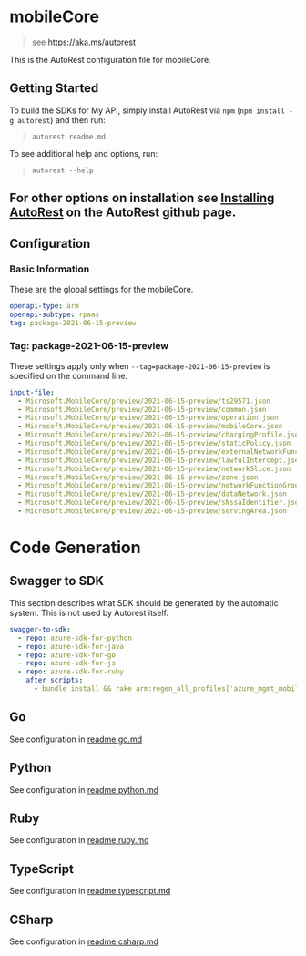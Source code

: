 # mobileCore

> see https://aka.ms/autorest

This is the AutoRest configuration file for mobileCore.

## Getting Started

To build the SDKs for My API, simply install AutoRest via `npm` (`npm install -g autorest`) and then run:

> `autorest readme.md`

To see additional help and options, run:

> `autorest --help`

For other options on installation see [Installing AutoRest](https://aka.ms/autorest/install) on the AutoRest github page.
---


## Configuration

### Basic Information

These are the global settings for the mobileCore.

```yaml
openapi-type: arm
openapi-subtype: rpaas
tag: package-2021-06-15-preview
```

### Tag: package-2021-06-15-preview

These settings apply only when `--tag=package-2021-06-15-preview` is specified on the command line.

```yaml $(tag) == 'package-2021-06-15-preview'
input-file:
  - Microsoft.MobileCore/preview/2021-06-15-preview/ts29571.json
  - Microsoft.MobileCore/preview/2021-06-15-preview/common.json
  - Microsoft.MobileCore/preview/2021-06-15-preview/operation.json
  - Microsoft.MobileCore/preview/2021-06-15-preview/mobileCore.json
  - Microsoft.MobileCore/preview/2021-06-15-preview/chargingProfile.json
  - Microsoft.MobileCore/preview/2021-06-15-preview/staticPolicy.json
  - Microsoft.MobileCore/preview/2021-06-15-preview/externalNetworkFunction.json
  - Microsoft.MobileCore/preview/2021-06-15-preview/lawfulIntercept.json
  - Microsoft.MobileCore/preview/2021-06-15-preview/networkSlice.json
  - Microsoft.MobileCore/preview/2021-06-15-preview/zone.json
  - Microsoft.MobileCore/preview/2021-06-15-preview/networkFunctionGroup.json
  - Microsoft.MobileCore/preview/2021-06-15-preview/dataNetwork.json
  - Microsoft.MobileCore/preview/2021-06-15-preview/sNssaIdentifier.json
  - Microsoft.MobileCore/preview/2021-06-15-preview/servingArea.json
```

# Code Generation

## Swagger to SDK

This section describes what SDK should be generated by the automatic system.
This is not used by Autorest itself.

```yaml $(swagger-to-sdk)
swagger-to-sdk:
  - repo: azure-sdk-for-python
  - repo: azure-sdk-for-java
  - repo: azure-sdk-for-go
  - repo: azure-sdk-for-js
  - repo: azure-sdk-for-ruby
    after_scripts:
      - bundle install && rake arm:regen_all_profiles['azure_mgmt_mobileCore']
```

## Go

See configuration in [readme.go.md](./readme.go.md)

## Python

See configuration in [readme.python.md](./readme.python.md)

## Ruby

See configuration in [readme.ruby.md](./readme.ruby.md)

## TypeScript

See configuration in [readme.typescript.md](./readme.typescript.md)

## CSharp

See configuration in [readme.csharp.md](./readme.csharp.md)
